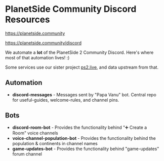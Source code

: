 # PlanetSide Community Discord Resources

https://planetside.community

https://planetside.community/discord

We automate a **lot** of the PlanetSide 2 Community Discord. Here's where most of that automation lives! :)

Some services use our sister project [ps2.live](https://github.com/genudine), and data upstream from that.

## Automation

- **discord-messages** - Messages sent by "Papa Vanu" bot. Central repo for useful-guides, welcome-rules, and channel pins.

## Bots

- **discord-room-bot** - Provides the functionality behind "➕ Create a Room" voice channels
- **voice-channel-population-bot** - Provides the functionality behind the population & continents in channel names
- **game-updates-bot** - Provides the functionality behind "game-updates" forum channel
